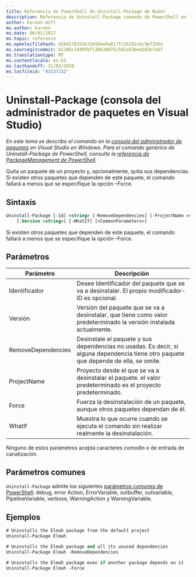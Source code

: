 ```yaml
---
title: Referencia de PowerShell de Uninstall-Package de NuGet
description: Referencia de Uninstall-Package comando de PowerShell en la consola del administrador de paquetes NuGet en Visual Studio.
author: karann-msft
ms.author: karann
ms.date: 06/01/2017
ms.topic: reference
ms.openlocfilehash: d164176355e32e5bbe0a017fc2b291cbc9ef326a
ms.sourcegitcommit: b138bc1d49fbf13b63d975c581a53be4283b7ebf
ms.translationtype: MT
ms.contentlocale: es-ES
ms.lasthandoff: 11/03/2020
ms.locfileid: "93237132"
---
```

# <a name="uninstall-package-package-manager-console-in-visual-studio"></a>Uninstall-Package (consola del administrador de paquetes en Visual Studio)

*En este tema se describe el comando en la [consola del administrador de paquetes](../../consume-packages/install-use-packages-powershell.md) en Visual Studio en Windows. Para el comando genérico de Uninstall-Package de PowerShell, consulte la [referencia de PackageManagement de PowerShell](/powershell/module/packagemanagement/?view=powershell-6).*

Quita un paquete de un proyecto y, opcionalmente, quita sus dependencias. Si existen otros paquetes que dependen de este paquete, el comando fallará a menos que se especifique la opción –Force.

## <a name="syntax"></a>Sintaxis

```ps
Uninstall-Package [-Id] <string> [-RemoveDependencies] [-ProjectName <string>] [-Force]
    [-Version <string>] [-WhatIf] [<CommonParameters>]
```

Si existen otros paquetes que dependen de este paquete, el comando fallará a menos que se especifique la opción –Force.

## <a name="parameters"></a>Parámetros

| Parámetro | Descripción |
| --- | --- |
| Identificador | Desee Identificador del paquete que se va a desinstalar. El propio modificador-ID es opcional. |
| Versión | Versión del paquete que se va a desinstalar, que tiene como valor predeterminado la versión instalada actualmente. |
| RemoveDependencies | Desinstale el paquete y sus dependencias no usadas. Es decir, si alguna dependencia tiene otro paquete que depende de ella, se omite. |
| ProjectName | Proyecto desde el que se va a desinstalar el paquete. el valor predeterminado es el proyecto predeterminado. |
| Force | Fuerza la desinstalación de un paquete, aunque otros paquetes dependan de él. |
| WhatIf | Muestra lo que ocurre cuando se ejecuta el comando sin realizar realmente la desinstalación. |

Ninguno de estos parámetros acepta caracteres comodín o de entrada de canalización.

## <a name="common-parameters"></a>Parámetros comunes

`Uninstall-Package` admite los siguientes [parámetros comunes de PowerShell](/powershell/module/microsoft.powershell.core/about/about_commonparameters): debug, error Action, ErrorVariable, outbuffer, outvariable, PipelineVariable, verbose, WarningAction y WarningVariable.

## <a name="examples"></a>Ejemplos

```ps
# Uninstalls the Elmah package from the default project
Uninstall-Package Elmah

# Uninstalls the Elmah package and all its unused dependencies
Uninstall-Package Elmah -RemoveDependencies 

# Uninstalls the Elmah package even if another package depends on it
Uninstall-Package Elmah -Force
```